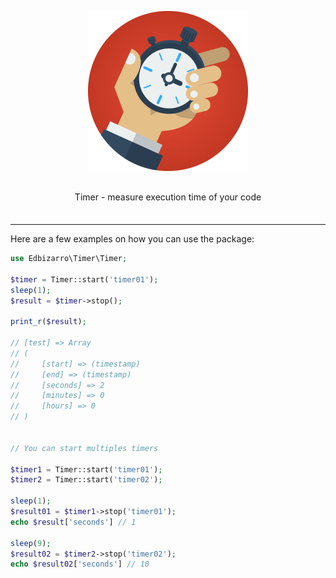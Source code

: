 <p align="center">
    <img src="https://raw.githubusercontent.com/edbizarro/timer/master/stopwatch.png">
</p>
<p align="center" style="margin: 30px 0 35px;">Timer - measure execution time of your code</p>


---

Here are a few examples on how you can use the package:

```php
use Edbizarro\Timer\Timer;

$timer = Timer::start('timer01');
sleep(1);
$result = $timer->stop();

print_r($result);

// [test] => Array
// (
//     [start] => (timestamp)
//     [end] => (timestamp)
//     [seconds] => 2
//     [minutes] => 0
//     [hours] => 0
// )


// You can start multiples timers

$timer1 = Timer::start('timer01');
$timer2 = Timer::start('timer02');

sleep(1);
$result01 = $timer1->stop('timer01');
echo $result['seconds'] // 1

sleep(9);
$result02 = $timer2->stop('timer02');
echo $result02['seconds'] // 10

```
